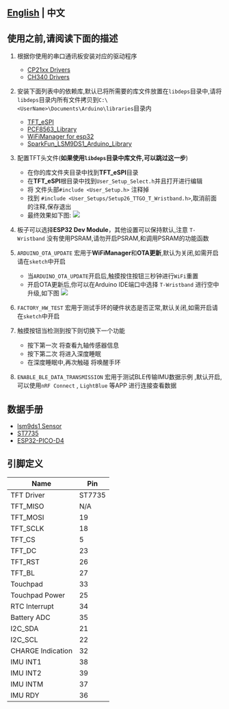 ## **[English](../examples/T-Wristband-LSM9DS1/README.MD) | 中文**

## 使用之前,请阅读下面的描述

1. 根据你使用的串口通讯板安装对应的驱动程序
   - [CP21xx Drivers](https://www.silabs.com/products/development-tools/software/usb-to-uart-bridge-vcp-drivers)
   - [CH340 Drivers](http://www.wch-ic.com/search?q=ch340&t=downloads)

2. 安装下面列表中的依赖库,默认已将所需要的库文件放置在`libdeps`目录中,请将`libdeps`目录内所有文件拷贝到`C:\<UserName>\Documents\Arduino\libraries`目录内
   - [TFT_eSPI](https://github.com/Bodmer/TFT_eSPI)
   - [PCF8563_Library](https://github.com/lewisxhe/PCF8563_Library)
   - [WiFiManager for esp32](https://github.com/tzapu/WiFiManager)
   - [SparkFun_LSM9DS1_Arduino_Library](https://github.com/sparkfun/SparkFun_LSM9DS1_Arduino_Library)


3. 配置TFT头文件(**如果使用`libdeps`目录中库文件,可以跳过这一步**)
    - 在你的库文件夹目录中找到**TFT_eSPI**目录
    - 在**TFT_eSPI**根目录中找到`User_Setup_Select.h`并且打开进行编辑
    - 将 文件头部`#include <User_Setup.h>` 注释掉
    - 找到 `#include <User_Setups/Setup26_TTGO_T_Wristband.h>`,取消前面的注释,保存退出
    - 最终效果如下图:
        ![](../image/1.jpg)
4. 板子可以选择**ESP32 Dev Module**，其他设置可以保持默认,注意 `T-Wristband` 没有使用PSRAM,请勿开启PSRAM,和调用PSRAM的功能函数

5. `ARDUINO_OTA_UPDATE` 宏用于**WiFiManager**和**OTA更新**,默认为关闭,如需开启请在`sketch`中开启
    - 当`ARDUINO_OTA_UPDATE`开启后,触摸按住按钮三秒钟进行`WiFi`重置
    - 开启OTA更新后,你可以在Arduino IDE端口中选择 `T-Wristband` 进行空中升级,如下图
        ![](../image/2.jpg)

6. `FACTORY_HW_TEST` 宏用于测试手环的硬件状态是否正常,默认关闭,如需开启请在`sketch`中开启
7. 触摸按钮当检测到按下则切换下一个功能
    - 按下第一次 将查看九轴传感器信息
    - 按下第二次 将进入深度睡眠
    - 在深度睡眠中,再次触碰 将唤醒手环

8. `ENABLE_BLE_DATA_TRANSMISSION` 宏用于测试BLE传输IMU数据示例 ,默认开启, 可以使用`nRF Connect` , `LightBlue` 等APP 进行连接查看数据

## 数据手册
- [lsm9ds1 Sensor](https://www.st.com/resource/en/datasheet/lsm9ds1.pdf)
- [ST7735](http://www.displayfuture.com/Display/datasheet/controller/ST7735.pdf)
- [ESP32-PICO-D4](https://www.espressif.com/sites/default/files/documentation/esp32-pico-d4_datasheet_en.pdf)

## 引脚定义
| Name              | Pin    |
| ----------------- | ------ |
| TFT Driver        | ST7735 |
| TFT_MISO          | N/A    |
| TFT_MOSI          | 19     |
| TFT_SCLK          | 18     |
| TFT_CS            | 5      |
| TFT_DC            | 23     |
| TFT_RST           | 26     |
| TFT_BL            | 27     |
| Touchpad          | 33     |
| Touchpad Power    | 25     |
| RTC Interrupt     | 34     |
| Battery ADC       | 35     |
| I2C_SDA           | 21     |
| I2C_SCL           | 22     |
| CHARGE Indication | 32     |
| IMU INT1          | 38     |
| IMU INT2          | 39     |
| IMU INTM          | 37     |
| IMU RDY           | 36     |



